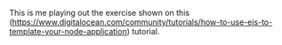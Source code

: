 This is me playing out the exercise shown on this (https://www.digitalocean.com/community/tutorials/how-to-use-ejs-to-template-your-node-application) tutorial.